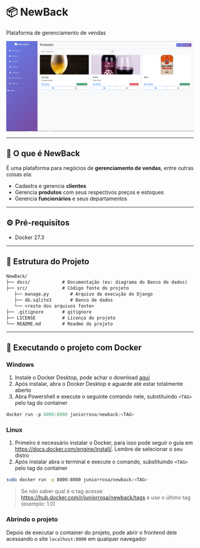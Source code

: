 # 📦 NewBack
Plataforma de gerenciamento de vendas

![Screenshot](docs/readmeimages/produtos.png)

---

## :truck: O que é NewBack

É uma plataforma para negócios de **gerenciamento de vendas**, entre outras coisas ela:

* Cadastra e gerencia **clientes**
* Gerencia **produtos** com seus respectivos preços e estoques
* Gerencia **funcionários** e seus departamentos

---

## ⚙️ Pré-requisitos

* Docker 27.3

---

## 📂 Estrutura do Projeto

```
NewBack/
├── docs/            # Documentação (ex: diagrama do Banco de dados)
├── src/             # Código fonte do projeto
   ├── manage.py        # Arquivo de execução do Django
   ├── db.sqlite3       # Banco de dados
   └── <resto dos arquivos fonte>
├── .gitignore       # gitignore
├── LICENSE          # Licença do projeto
└── README.md        # Readme do projeto
```

---

## 🔧 Executando o projeto com Docker

### Windows

1. Instale o Docker Desktop, pode achar o download [aqui](https://www.docker.com/products/docker-desktop/)
2. Após instalar, abra o Docker Desktop e aguarde até estar totalmente aberto
3. Abra Powershell e execute o seguinte comando nele, substituindo ```<TAG>``` pelo tag do container
```powershell
docker run -p 8000:8000 juniorrosa/newback:<TAG>
```

### Linux
1. Primeiro é necessário instalar o Docker, para isso pode seguir o guia em https://docs.docker.com/engine/install/. Lembre de selecionar o seu distro
2. Após instalar abra o terminal e execute o comando, substituindo `<TAG>` pelo tag do container
```bash
sudo docker run -p 8000:8000 juniorrosa/newback:<TAG>
```

> Se não saber qual é o tag acesse https://hub.docker.com/r/juniorrosa/newback/tags e use o último tag (exemplo: 1.0)

### Abrindo o projeto
Depois de executar o container do projeto, pode abrir o frontend dele acessando o site `localhost:8000` em qualquer navegador